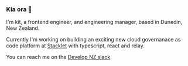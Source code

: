### Kia ora 👋

I'm kit, a frontend engineer, and engineering manager, based in Dunedin, New Zealand.

Currently I'm working on building an exciting new cloud governanace as code platform at [Stacklet](https://stacklet.io) with typescript, react and relay. 

You can reach me on the [Develop NZ slack](https://developnz.herokuapp.com/).

<!--
**squidsoup/squidsoup** is a ✨ _special_ ✨ repository because its `README.md` (this file) appears on your GitHub profile.

Here are some ideas to get you started:

- 🔭 I’m currently working on ...
- 🌱 I’m currently learning ...
- 👯 I’m looking to collaborate on ...
- 🤔 I’m looking for help with ...
- 💬 Ask me about ...
- 📫 How to reach me: ...
- 😄 Pronouns: ...
- ⚡ Fun fact: ...
-->
